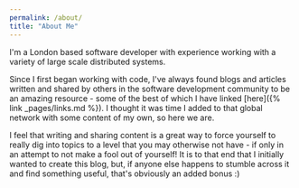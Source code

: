 ```yaml
---
permalink: /about/
title: "About Me"
---
```


I'm a London based software developer with experience working with a variety of large scale distributed systems.

Since I first began working with code, I've always found blogs and articles written and shared by others in the software development community to be an amazing resource - some of the best of which I have linked [here]({% link _pages/links.md %}). I thought it was time I added to that global network with some content of my own, so here we are.

I feel that writing and sharing content is a great way to force yourself to really dig into topics to a level that you may otherwise not have - if only in an attempt to not make a fool out of yourself! It is to that end that I initially wanted to create this blog, but, if anyone else happens to stumble across it and find something useful, that's obviously an added bonus :)
